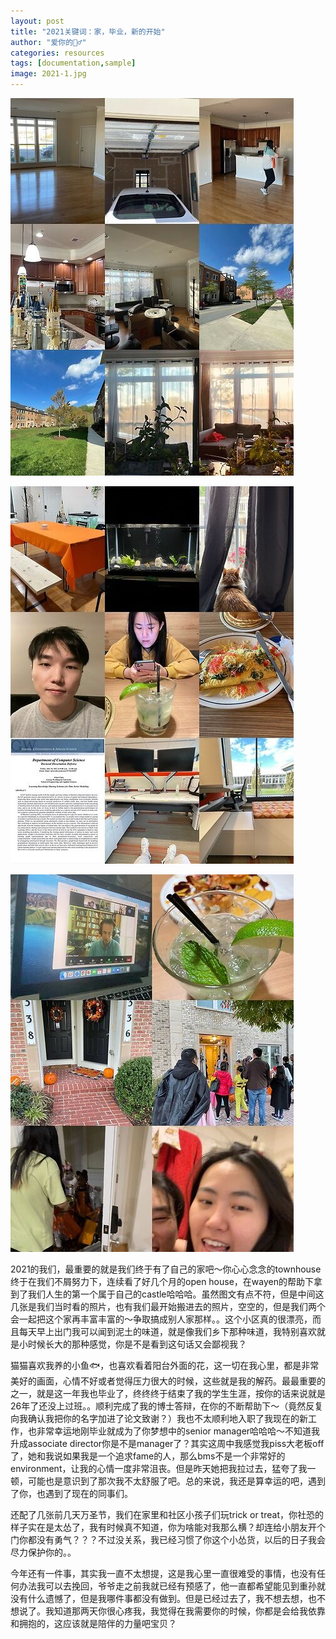 ```yaml
---
layout: post
title: "2021关键词：家，毕业，新的开始"
author: "爱你的🧍‍♂️"
categories: resources
tags: [documentation,sample]
image: 2021-1.jpg
---
```


![image](https://github.com/zachstarkup/zachstarkup.github.io/blob/main/assets/img/2021-2.jpg)

![image](https://github.com/zachstarkup/zachstarkup.github.io/blob/main/assets/img/2021-3.jpg)

![image](https://github.com/zachstarkup/zachstarkup.github.io/blob/main/assets/img/2021-4.jpg)

2021的我们，最重要的就是我们终于有了自己的家吧～你心心念念的townhouse终于在我们不屑努力下，连续看了好几个月的open house，在wayen的帮助下拿到了我们人生的第一个属于自己的castle哈哈哈。虽然图文有点不符，但是中间这几张是我们当时看的照片，也有我们最开始搬进去的照片，空空的，但是我们两个会一起把这个家再丰富丰富的～争取搞成别人家那样。。这个小区真的很漂亮，而且每天早上出门我可以闻到泥土的味道，就是像我们乡下那种味道，我特别喜欢就是小时候长大的那种感觉，你是不是看到这句话又会鄙视我？

猫猫喜欢我养的小鱼🐟，也喜欢看着阳台外面的花，这一切在我心里，都是非常美好的画面，心情不好或者觉得压力很大的时候，这些就是我的解药。最最重要的之一，就是这一年我也毕业了，终终终于结束了我的学生生涯，按你的话来说就是26年了还没上过班。。顺利完成了我的博士答辩，在你的不断帮助下～（竟然反复向我确认我把你的名字加进了论文致谢？）我也不太顺利地入职了我现在的新工作，也非常幸运地刚毕业就成为了你梦想中的senior manager哈哈哈～不知道我升成associate director你是不是manager了？其实这周中我感觉我piss大老板off了，她和我说如果我是一个追求fame的人，那么bms不是一个非常好的environment，让我的心情一度非常沮丧。但是昨天她把我拉过去，猛夸了我一顿，可能也是意识到了那次我不太舒服了吧。总的来说，我还是算幸运的吧，遇到了你，也遇到了现在的同事们。

还配了几张前几天万圣节，我们在家里和社区小孩子们玩trick or treat，你社恐的样子实在是太怂了，我有时候真不知道，你为啥能对我那么横？却连给小朋友开个门你都没有勇气？？？不过没关系，我已经习惯了你这个小怂货，以后的日子我会尽力保护你的。。

今年还有一件事，其实我一直不太想提，这是我心里一直很难受的事情，也没有任何办法我可以去挽回，爷爷走之前我就已经有预感了，他一直都希望能见到重孙就没有什么遗憾了，但是我哪件事都没有做到。但是已经过去了，我不想去想，也不想说了。我知道那两天你很心疼我，我觉得在我需要你的时候，你都是会给我依靠和拥抱的，这应该就是陪伴的力量吧宝贝？
